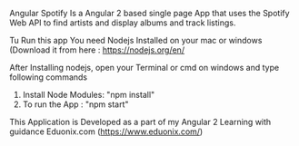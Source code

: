 Angular Spotify Is a Angular 2 based single page App that uses the Spotify Web API to find artists and display albums and track listings.

Tu Run this app You need Nodejs Installed on your mac or windows (Download it from here : https://nodejs.org/en/

After Installing nodejs, open your Terminal or cmd on windows and type following commands 
1. Install Node Modules: "npm install" 
2. To run the App : "npm start" 

This Application is Developed as a part of my Angular 2 Learning with guidance Eduonix.com (https://www.eduonix.com/)